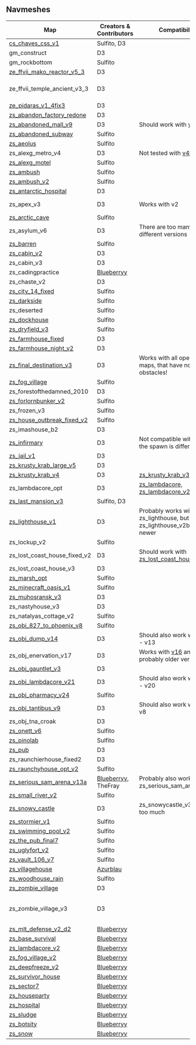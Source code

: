 ## Navmeshes

| Map | Creators & Contributors | Compatibility | Comment
| --- | ----------------------- | ------------- | -------
| [cs_chaves_css_v1](https://gamebanana.com/maps/download/55591) | Sulfito, D3
| gm_construct | D3
| gm_rockbottom | Sulfito
| [ze_ffvii_mako_reactor_v5_3](https://gamebanana.com/maps/143887) | D3
| ze_ffvii_temple_ancient_v3_3 | D3 | | Map is not winnable in normal ZS
| [ze_pidaras_v1_4fix3](https://steamcommunity.com/sharedfiles/filedetails/?id=1083196334) | D3
| [zs_abandon_factory_redone](https://steamcommunity.com/sharedfiles/filedetails/?id=368952915) | D3
| [zs_abandoned_mall_v9](https://steamcommunity.com/sharedfiles/filedetails/?id=1084464522) | D3 | Should work with [v10](https://steamcommunity.com/sharedfiles/filedetails/?id=620319122)
| [zs_abandoned_subway](https://steamcommunity.com/sharedfiles/filedetails/?id=313489911) | Sulfito
| [zs_aeolus](https://steamcommunity.com/sharedfiles/filedetails/?id=664403790) | Sulfito
| zs_alexg_metro_v4 | D3 | Not tested with [v4b](https://steamcommunity.com/sharedfiles/filedetails/?id=1123241382)
| [zs_alexg_motel](https://steamcommunity.com/sharedfiles/filedetails/?id=603145540) | Sulfito
| [zs_ambush](https://steamcommunity.com/sharedfiles/filedetails/?id=183439047) | Sulfito
| [zs_ambush_v2](https://steamcommunity.com/sharedfiles/filedetails/?id=181039035) | Sulfito
| [zs_antarctic_hospital](https://steamcommunity.com/workshop/filedetails/?id=332228832) | D3
| zs_apex_v3 | D3 | Works with v2 | Map not released yet
| [zs_arctic_cave](https://steamcommunity.com/sharedfiles/filedetails/?id=431856764) | Sulfito
| zs_asylum_v6 | D3 | There are too many different versions
| [zs_barren](https://steamcommunity.com/sharedfiles/filedetails/?id=181159944) | Sulfito
| [zs_cabin_v2](https://steamcommunity.com/sharedfiles/filedetails/?id=266230437) | D3
| zs_cabin_v3 | D3
| zs_cadingpractice | [Blueberryy](https://github.com/Blueberryy)
| zs_chaste_v2 | D3 | | Not tested yet
| [zs_city_14_fixed](https://steamcommunity.com/sharedfiles/filedetails/?id=270224423) | Sulfito
| [zs_darkside](https://steamcommunity.com/sharedfiles/filedetails/?id=325848556) | Sulfito
| zs_deserted | Sulfito
| [zs_dockhouse](https://steamcommunity.com/sharedfiles/filedetails/?id=302261460) | Sulfito
| [zs_dryfield_v3](https://steamcommunity.com/sharedfiles/filedetails/?id=199261089) | Sulfito
| [zs_farmhouse_fixed](https://steamcommunity.com/sharedfiles/filedetails/?id=183438832) | D3
| [zs_farmhouse_night_v2](https://steamcommunity.com/sharedfiles/filedetails/?id=1510172478) | D3
| [zs_final_destination_v3](https://garrysmods.org/download/11146/zs-final-destination-v3zip) | D3 | Works with all open space maps, that have no obstacles! | Most complex navmesh ever done!
| [zs_fog_village](https://steamcommunity.com/sharedfiles/filedetails/?id=267812008) | Sulfito
| zs_forestofthedamned_2010 | D3
| [zs_forlornbunker_v2](https://steamcommunity.com/sharedfiles/filedetails/?id=908006837) | Sulfito
| zs_frozen_v3 | Sulfito
| [zs_house_outbreak_fixed_v2](https://steamcommunity.com/sharedfiles/filedetails/?id=183438748) | Sulfito
| zs_imashouse_b2 | D3
| [zs_infirmary](https://steamcommunity.com/sharedfiles/filedetails/?id=180922335) | D3 | Not compatible with v2, as the spawn is different |
| [zs_jail_v1](https://steamcommunity.com/sharedfiles/filedetails/?id=240000774) | D3
| [zs_krusty_krab_large_v5](https://steamcommunity.com/sharedfiles/filedetails/?id=645191518) | D3
| [zs_krusty_krab_v4](https://garrysmods.org/download/7190/zs-krusty-krab-v4zip) | D3 | [zs_krusty_krab_v3](https://garrysmods.org/download/1935/zs-krusty-krab-v3zip)
| zs_lambdacore_opt | D3 | [zs_lambdacore, zs_lambdacore_v2](https://steamcommunity.com/sharedfiles/filedetails/?id=1327541254)
| [zs_last_mansion_v3](https://steamcommunity.com/sharedfiles/filedetails/?id=428782656) | Sulfito, D3
| [zs_lighthouse_v1](https://steamcommunity.com/sharedfiles/filedetails/?id=180853396) | D3 | Probably works with zs_lighthouse, but not with zs_lighthouse_v2b1 and newer
| zs_lockup_v2 | Sulfito
| zs_lost_coast_house_fixed_v2 | D3 | Should work with [zs_lost_coast_house_v2](https://garrysmods.org/download/9841/zs-lost-coast-house-v2) too
| zs_lost_coast_house_v3 | D3
| [zs_marsh_opt](https://steamcommunity.com/sharedfiles/filedetails/?id=129979142) | Sulfito
| [zs_minecraft_oasis_v1](https://steamcommunity.com/sharedfiles/filedetails/?id=530017496) | Sulfito
| [zs_muhosransk_v3](https://steamcommunity.com/sharedfiles/filedetails/?id=659670860) | D3
| zs_nastyhouse_v3 | D3
| zs_natalyas_cottage_v2 | Sulfito
| [zs_obj_827_to_phoenix_v8](https://steamcommunity.com/sharedfiles/filedetails/?id=586931772) | Sulfito
| [zs_obj_dump_v14](https://steamcommunity.com/sharedfiles/filedetails/?id=112595416) | D3 | Should also work with v10 - v13 |
| zs_obj_enervation_v17 | D3 | Works with [v16](https://steamcommunity.com/sharedfiles/filedetails/?id=812163491) and probably older versions
| [zs_obj_gauntlet_v3](https://steamcommunity.com/sharedfiles/filedetails/?id=129036224) | D3
| [zs_obj_lambdacore_v21](https://steamcommunity.com/sharedfiles/filedetails/?id=644445805) | D3 | Should also work with v17 - v20
| [zs_obj_pharmacy_v24](https://steamcommunity.com/sharedfiles/filedetails/?id=1094255438) | Sulfito
| [zs_obj_tantibus_v9](http://zsr.site.nfoservers.com/server/maps/zs_obj_tantibus_v9.bsp.bz2) | D3 | Should also work with v7, v8
| zs_obj_tna_croak | D3
| [zs_onett_v6](https://steamcommunity.com/sharedfiles/filedetails/?id=620613205) | Sulfito
| [zs_pinolab](https://steamcommunity.com/sharedfiles/filedetails/?id=783863075) | Sulfito
| [zs_pub](https://steamcommunity.com/sharedfiles/filedetails/?id=266568628&searchtext=) | D3
| zs_raunchierhouse_fixed2 | D3
| [zs_raunchyhouse_opt_v2](https://steamcommunity.com/sharedfiles/filedetails/?id=183229695) | Sulfito
| [zs_serious_sam_arena_v13a](https://steamcommunity.com/sharedfiles/filedetails/?id=1084439626) | [Blueberryy](https://github.com/Blueberryy), TheFray | Probably also works with zs_serious_sam_arena_v11a
| [zs_small_river_v2](https://steamcommunity.com/sharedfiles/filedetails/?id=775667032) | Sulfito
| [zs_snowy_castle](https://steamcommunity.com/sharedfiles/filedetails/?id=320213706) | D3 | zs_snowycastle_v3 differs too much
| [zs_stormier_v1](https://steamcommunity.com/sharedfiles/filedetails/?id=157194940) | Sulfito
| [zs_swimming_pool_v2](https://steamcommunity.com/sharedfiles/filedetails/?id=154887708) | Sulfito
| [zs_the_pub_final7](https://steamcommunity.com/sharedfiles/filedetails/?id=542535318) | Sulfito
| [zs_uglyfort_v2](https://steamcommunity.com/sharedfiles/filedetails/?id=540775145) | Sulfito
| [zs_vault_106_v7](https://steamcommunity.com/sharedfiles/filedetails/?id=1271717550) | Sulfito
| [zs_villagehouse](https://steamcommunity.com/sharedfiles/filedetails/?id=941065931) | [Azurblau](https://github.com/Azurblau)
| [zs_woodhouse_rain](https://steamcommunity.com/sharedfiles/filedetails/?id=269921567) | Sulfito
| [zs_zombie_village](https://garrysmods.org/download/45814/zs-zombie-villagezip) | D3
| zs_zombie_village_v3 | D3 | | Same as zs_zombie_village, but with a ladder near spawn
| [zs_mlt_defense_v2_d2](https://steamcommunity.com/sharedfiles/filedetails/?id=1191699510) | [Blueberryy](https://github.com/Blueberryy)
| [zs_base_survival](https://steamcommunity.com/sharedfiles/filedetails/?id=923496526) | [Blueberryy](https://github.com/Blueberryy)
| [zs_lambdacore_v2](https://steamcommunity.com/sharedfiles/filedetails/?id=1327541254) | [Blueberryy](https://github.com/Blueberryy)
| [zs_fog_village_v2](https://steamcommunity.com/sharedfiles/filedetails/?id=267812008) | [Blueberryy](https://github.com/Blueberryy)
| [zs_deepfreeze_v2](https://steamcommunity.com/sharedfiles/filedetails/?id=465881918) | [Blueberryy](https://github.com/Blueberryy)
| [zs_survivor_house](https://steamcommunity.com/sharedfiles/filedetails/?id=681410236) | [Blueberryy](https://github.com/Blueberryy)
| [zs_sector7](https://steamcommunity.com/sharedfiles/filedetails/?id=584824714) | [Blueberryy](https://github.com/Blueberryy)
| [zs_houseparty](https://steamcommunity.com/sharedfiles/filedetails/?id=315858994) | [Blueberryy](https://github.com/Blueberryy)
| [zs_hospital](https://steamcommunity.com/sharedfiles/filedetails/?id=260018426) | [Blueberryy](https://github.com/Blueberryy)
| [zs_sludge](https://steamcommunity.com/sharedfiles/filedetails/?id=323893414) | [Blueberryy](https://github.com/Blueberryy)
| [zs_botsity](https://steamcommunity.com/sharedfiles/filedetails/?id=759885233) | [Blueberryy](https://github.com/Blueberryy)
| [zs_snow](https://steamcommunity.com/sharedfiles/filedetails/?id=269920456) | [Blueberryy](https://github.com/Blueberryy)
